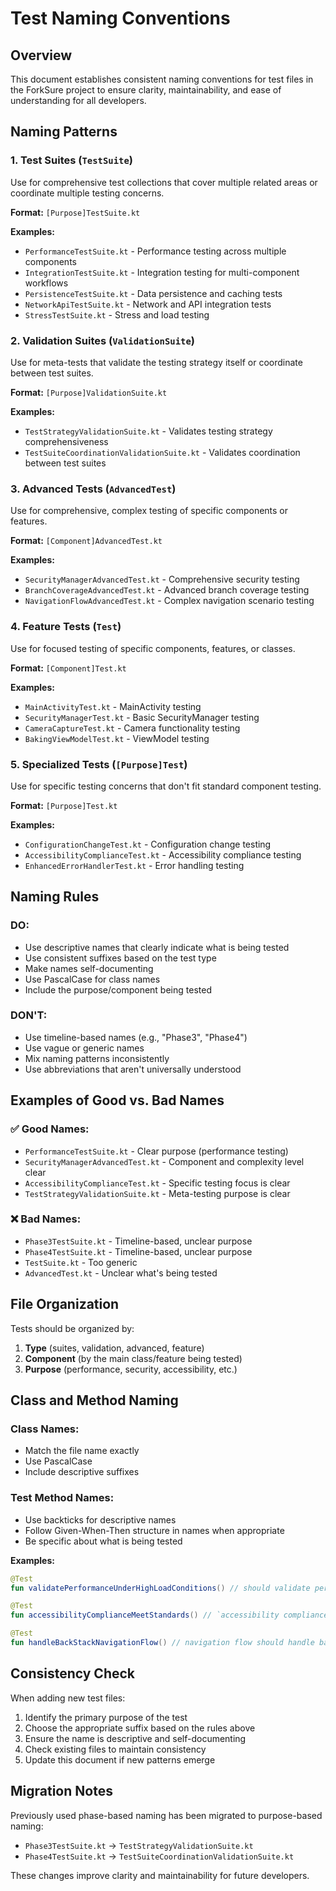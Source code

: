 # Test Naming Conventions

## Overview
This document establishes consistent naming conventions for test files in the ForkSure project to ensure clarity, maintainability, and ease of understanding for all developers.

## Naming Patterns

### 1. Test Suites (`TestSuite`)
Use for comprehensive test collections that cover multiple related areas or coordinate multiple testing concerns.

**Format:** `[Purpose]TestSuite.kt`

**Examples:**
- `PerformanceTestSuite.kt` - Performance testing across multiple components
- `IntegrationTestSuite.kt` - Integration testing for multi-component workflows
- `PersistenceTestSuite.kt` - Data persistence and caching tests
- `NetworkApiTestSuite.kt` - Network and API integration tests
- `StressTestSuite.kt` - Stress and load testing

### 2. Validation Suites (`ValidationSuite`)
Use for meta-tests that validate the testing strategy itself or coordinate between test suites.

**Format:** `[Purpose]ValidationSuite.kt`

**Examples:**
- `TestStrategyValidationSuite.kt` - Validates testing strategy comprehensiveness
- `TestSuiteCoordinationValidationSuite.kt` - Validates coordination between test suites

### 3. Advanced Tests (`AdvancedTest`)
Use for comprehensive, complex testing of specific components or features.

**Format:** `[Component]AdvancedTest.kt`

**Examples:**
- `SecurityManagerAdvancedTest.kt` - Comprehensive security testing
- `BranchCoverageAdvancedTest.kt` - Advanced branch coverage testing
- `NavigationFlowAdvancedTest.kt` - Complex navigation scenario testing

### 4. Feature Tests (`Test`)
Use for focused testing of specific components, features, or classes.

**Format:** `[Component]Test.kt`

**Examples:**
- `MainActivityTest.kt` - MainActivity testing
- `SecurityManagerTest.kt` - Basic SecurityManager testing
- `CameraCaptureTest.kt` - Camera functionality testing
- `BakingViewModelTest.kt` - ViewModel testing

### 5. Specialized Tests (`[Purpose]Test`)
Use for specific testing concerns that don't fit standard component testing.

**Format:** `[Purpose]Test.kt`

**Examples:**
- `ConfigurationChangeTest.kt` - Configuration change testing
- `AccessibilityComplianceTest.kt` - Accessibility compliance testing
- `EnhancedErrorHandlerTest.kt` - Error handling testing

## Naming Rules

### DO:
- Use descriptive names that clearly indicate what is being tested
- Use consistent suffixes based on the test type
- Make names self-documenting
- Use PascalCase for class names
- Include the purpose/component being tested

### DON'T:
- Use timeline-based names (e.g., "Phase3", "Phase4")
- Use vague or generic names
- Mix naming patterns inconsistently
- Use abbreviations that aren't universally understood

## Examples of Good vs. Bad Names

### ✅ Good Names:
- `PerformanceTestSuite.kt` - Clear purpose (performance testing)
- `SecurityManagerAdvancedTest.kt` - Component and complexity level clear
- `AccessibilityComplianceTest.kt` - Specific testing focus is clear
- `TestStrategyValidationSuite.kt` - Meta-testing purpose is clear

### ❌ Bad Names:
- `Phase3TestSuite.kt` - Timeline-based, unclear purpose
- `Phase4TestSuite.kt` - Timeline-based, unclear purpose
- `TestSuite.kt` - Too generic
- `AdvancedTest.kt` - Unclear what's being tested

## File Organization

Tests should be organized by:
1. **Type** (suites, validation, advanced, feature)
2. **Component** (by the main class/feature being tested)
3. **Purpose** (performance, security, accessibility, etc.)

## Class and Method Naming

### Class Names:
- Match the file name exactly
- Use PascalCase
- Include descriptive suffixes

### Test Method Names:
- Use backticks for descriptive names
- Follow Given-When-Then structure in names when appropriate
- Be specific about what is being tested

**Examples:**
```kotlin
@Test
fun validatePerformanceUnderHighLoadConditions() // should validate performance under high load conditions

@Test
fun accessibilityComplianceMeetStandards() // `accessibility compliance should meet WCAG 2.1 AA standards`

@Test
fun handleBackStackNavigationFlow() // navigation flow should handle back stack correctly
```

## Consistency Check

When adding new test files:
1. Identify the primary purpose of the test
2. Choose the appropriate suffix based on the rules above
3. Ensure the name is descriptive and self-documenting
4. Check existing files to maintain consistency
5. Update this document if new patterns emerge

## Migration Notes

Previously used phase-based naming has been migrated to purpose-based naming:
- `Phase3TestSuite.kt` → `TestStrategyValidationSuite.kt`
- `Phase4TestSuite.kt` → `TestSuiteCoordinationValidationSuite.kt`

These changes improve clarity and maintainability for future developers. 